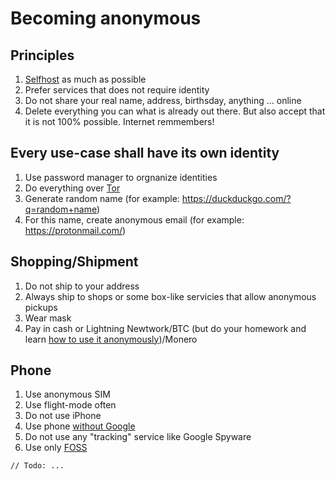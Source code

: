 # Becoming anonymous

## Principles

1. [Selfhost](../independence-self-hosted-encrypted-file-sharing-backups/independence-self-hosted-encrypted-file-sharing-backups.md) as much as possible
2. Prefer services that does not require identity
3. Do not share your real name, address, birthsday, anything ... online
4. Delete everything you can what is already out there. But also accept that it is not 100% possible. Internet remmembers!

## Every use-case shall have its own identity

1. Use password manager to orgnanize identities
2. Do everything over [Tor](https://www.torproject.org/)
3. Generate random name (for example: https://duckduckgo.com/?q=random+name)
4. For this name, create anonymous email (for example: https://protonmail.com/)

## Shopping/Shipment

1. Do not ship to your address
2. Always ship to shops or some box-like servicies that allow anonymous pickups
3. Wear mask
4. Pay in cash or Lightning Newtwork/BTC (but do your homework and learn [how to use it anonymously](../bitcoin-anonymously/bitcoin-anonymously.md))/Monero

## Phone

1. Use anonymous SIM
2. Use flight-mode often
3. Do not use iPhone
4. Use phone [without Google](../android-without-google/android-without-google.md)
5. Do not use any "tracking" service like Google Spyware
6. Use only [FOSS](https://en.wikipedia.org/wiki/Free_and_open-source_software)

`// Todo: ...`
